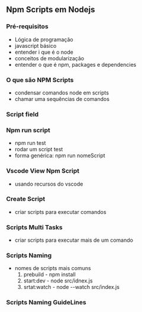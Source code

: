 ## Npm Scripts em Nodejs

### Pré-requisitos
- Lógica de programação
- javascript básico
- entender i que é o node
- conceitos de modularização
- entender o que é npm, packages e dependencies

### O que são NPM Scripts
- condensar comandos node em scripts
- chamar uma sequências de comandos

### Script field

### Npm run script
- npm run test
- rodar um script test
- forma genérica: npm run nomeScript

### Vscode View Npm Script
- usando recursos do vscode

### Create Script
- criar scripts para executar comandos

### Scripts Multi Tasks
- criar scripts para executar mais de um comando

### Scripts Naming
- nomes de scripts mais comuns
    1. prebuild - npm install
    2. start:dev - node src/idnex.js
    3. srtat:watch - node --watch src/index.js

### Scripts Naming GuideLines

